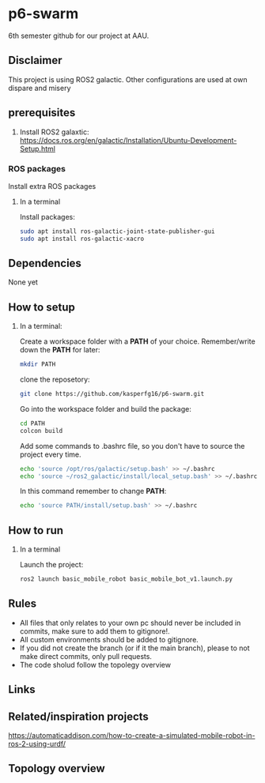 # p6-swarm

6th semester github for our project at AAU.

## Disclaimer

This project is using ROS2 galactic. Other configurations are used at own dispare and misery

## prerequisites

1.
    Install ROS2 galaxtic: <https://docs.ros.org/en/galactic/Installation/Ubuntu-Development-Setup.html>

### ROS packages

Install extra ROS packages

1. In a terminal

    Install packages:

    ``` bash
    sudo apt install ros-galactic-joint-state-publisher-gui
    sudo apt install ros-galactic-xacro
    ```

## Dependencies

None yet

## How to setup

1. In a terminal:

    Create a workspace folder with a **PATH** of your choice. Remember/write down the **PATH** for later:

    ``` bash
    mkdir PATH
    ```

    clone the reposetory:

    ``` bash
    git clone https://github.com/kasperfg16/p6-swarm.git
    ```

    Go into the workspace folder and build the package:

    ``` bash
    cd PATH
    colcon build
    ```

    Add some commands to .bashrc file, so you don't have to source the project every time.

    ``` bash
    echo 'source /opt/ros/galactic/setup.bash' >> ~/.bashrc
    echo 'source ~/ros2_galactic/install/local_setup.bash' >> ~/.bashrc
    ```

    In this command remember to change **PATH**:

    ``` bash
    echo 'source PATH/install/setup.bash' >> ~/.bashrc
    ```

## How to run

1. In a terminal

    Launch the project:

    ``` bash
    ros2 launch basic_mobile_robot basic_mobile_bot_v1.launch.py
    ```

## Rules

* All files that only relates to your own pc should never be included in commits, make sure to add them to gitignore!.
* All custom environments should be added to gitignore.
* If you did not create the branch (or if it the main branch), please to not make direct commits, only pull requests.
* The code sholud follow the topolegy overview

## Links

## Related/inspiration projects
<https://automaticaddison.com/how-to-create-a-simulated-mobile-robot-in-ros-2-using-urdf/>

## Topology overview
